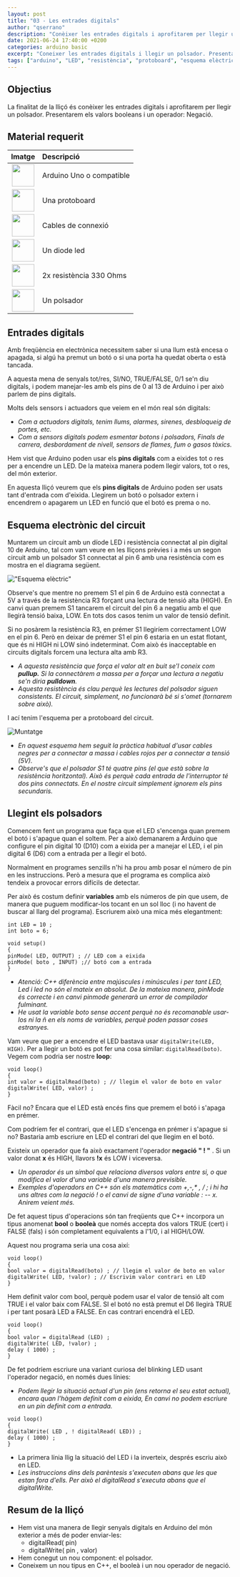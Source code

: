 ```yaml
---
layout: post
title: "03 - Les entrades digitals"
author: "qserrano"
description: "Conèixer les entrades digitals i aprofitarem per llegir un polsador. Presentarem els valors booleans i un operador: Negació"
date: 2021-06-24 17:40:00 +0200
categories: arduino basic
excerpt: "Coneixer les entrades digitals i llegir un polsador. Presentar els valors booleans i un operador: Negació."
tags: ["arduino", "LED", "resistència", "protoboard", "esquema elèctric", "polsador"]
---
```


[img1]: /assets/imatges/ard/ard_03_01.jpg "Esquema elèctric"
[img2]: /assets/imatges/ard/ard_03_02.jpg "Muntatge"

## Objectius

La finalitat de la lliçó és conèixer les entrades digitals i aprofitarem per llegir un polsador. Presentarem els valors booleans i un operador: Negació.

## Material requerit

|                                 Imatge                                 | Descripció              |
| :--------------------------------------------------------------------: | :----------------------- |
|   <img src="/assets/imatges/mat/mat_unor3.png" width="50" height="50">    | Arduino Uno o compatible |
| <img src="/assets/imatges/mat/mat_protoboard.png" width="50" height="50"> | Una protoboard           |
|   <img src="/assets/imatges/mat/mat_cables.png" width="50" height="50">   | Cables de connexió       |
|    <img src="/assets/imatges/mat/mat_led.png" width="50" height="50">     | Un diode led             |
|  <img src="/assets/imatges/mat/mat_resis330.png" width="50" height="50">  | 2x resistència 330 Ohms  |
|  <img src="/assets/imatges/mat/mat_polsador.png" width="50" height="50">  | Un polsador              |

## Entrades digitals

Amb freqüència en electrònica necessitem saber si una llum està encesa o apagada, si algú ha premut un botó o si una porta ha quedat oberta o està tancada.

A aquesta mena de senyals tot/res, SI/NO, TRUE/FALSE, 0/1 se'n diu digitals, i podem manejar-les amb els pins de 0 al 13 de Arduino i per això parlem de pins digitals.

Molts dels sensors i actuadors que veiem en el món real són digitals:

- _Com a actuadors digitals, tenim llums, alarmes, sirenes, desbloqueig de portes, etc._
- _Com a sensors digitals podem esmentar botons i polsadors, Finals de carrera, desbordament de nivell, sensors de flames, fum o gasos tòxics._

Hem vist que Arduino poden usar els **pins digitals** com a eixides tot o res per a encendre un LED. De la mateixa manera podem llegir valors, tot o res, del món exterior.

En aquesta lliçó veurem que els **pins digitals** de Arduino poden ser usats tant d'entrada com d'eixida. Llegirem un botó o polsador extern i encendrem o apagarem un LED en funció que el botó es prema o no.

## Esquema electrònic del circuit

Muntarem un circuit amb un díode LED i resistència connectat al pin digital 10 de Arduino, tal com vam veure en les lliçons prèvies i a més un segon circuit amb un polsador S1 connectat al pin 6 amb una resistència com es mostra en el diagrama següent.

!["Esquema elèctric"][img1]

Observe's que mentre no premem S1 el pin 6 de Arduino està connectat a 5V a través de la resistència R3 forçant una lectura de tensió alta (HIGH). En canvi quan premem S1 tancarem el circuit del pin 6 a negatiu amb el que llegirà tensió baixa, LOW. En tots dos casos tenim un valor de tensió definit.

Si no posàrem la resistència R3, en prémer S1 llegiríem correctament LOW en el pin 6. Però en deixar de prémer S1 el pin 6 estaria en un estat flotant, que és ni HIGH ni LOW sinó indeterminat. Com això és inacceptable en circuits digitals forcem una lectura alta amb R3.

- _A aquesta resistència que força el valor alt en buit se'l coneix com **pullup.** Si la connectàrem a massa per a forçar una lectura a negatiu se'n diria **pulldown**._
- _Aquesta resistència és clau perquè les lectures del polsador siguen consistents. El circuit, simplement, no funcionarà bé si s'omet (tornarem sobre això)._

I ací tenim l'esquema per a protoboard del circuit.

![Muntatge][img2]

- _En aquest esquema hem seguit la pràctica habitual d'usar cables negres per a connectar a massa i cables rojos per a connectar a tensió (5V)._
- _Observe's que el polsador S1 té quatre pins (el que està sobre la resistència horitzontal). Això és perquè cada entrada de l'interruptor té dos pins connectats. En el nostre circuit simplement ignorem els pins secundaris._

## Llegint els polsadors

Comencem fent un programa que faça que el LED s'encenga quan premem el botó i s'apague quan el soltem. Per a això demanarem a Arduino que configure el pin digital 10 (D10) com a eixida per a manejar el LED, i el pin digital 6 (D6) com a entrada per a llegir el botó.

Normalment en programes senzills n'hi ha prou amb posar el número de pin en les instruccions. Però a mesura que el programa es complica això tendeix a provocar errors difícils de detectar.

Per això és costum definir **variables** amb els números de pin que usem, de manera que puguem modificar-los tocant en un sol lloc (i no havent de buscar al llarg del programa). Escriurem això una mica més elegantment:

```Arduino
int LED = 10 ;
int boto = 6;

void setup()
{
pinMode( LED, OUTPUT) ; // LED com a eixida
pinMode( boto , INPUT) ;// botó com a entrada
}
```

- _Atenció: C++ diferència entre majúscules i minúscules i per tant LED, Led i led no són el mateix en absolut. De la mateixa manera, pinMode és correcte i en canvi pinmode generarà un error de compilador fulminant._
- _He usat la variable boto sense accent perquè no és recomanable usar-los ni la ñ en els noms de variables, perquè poden passar coses estranyes._

Vam veure que per a encendre el LED bastava usar `digitalWrite(LED, HIGH)`. Per a llegir un botó es pot fer una cosa similar: `digitalRead(boto)`. Vegem com podria ser nostre **loop**:

```Arduino
void loop()
{
int valor = digitalRead(boto) ; // llegim el valor de boto en valor
digitalWrite( LED, valor) ;
}
```

Fàcil no? Encara que el LED està encés fins que premem el botó i s'apaga en prémer.

Com podríem fer el contrari, que el LED s'encenga en prémer i s'apague si no? Bastaria amb escriure en LED el contrari del que llegim en el botó.

Existeix un operador que fa això exactament l'operador **negació** **" ! "** . Si un valor donat **x** és HIGH, llavors **!x** és LOW i viceversa.

- _Un operador és un símbol que relaciona diversos valors entre si, o que modifica el valor d'una variable d'una manera previsible._
- _Exemples d'operadors en C++ són els matemàtics com +,-,\* , / ; i hi ha uns altres com la negació ! o el canvi de signe d'una variable : -- x. Anirem veient més._

De fet aquest tipus d'operacions són tan freqüents que C++ incorpora un tipus anomenat **bool** o **booleà** que només accepta dos valors TRUE (cert) i FALSE (fals) i són completament equivalents a l'1/0, i al HIGH/LOW.

Aquest nou programa seria una cosa així:

```Arduino
void loop()
{
bool valor = digitalRead(boto) ; // llegim el valor de boto en valor
digitalWrite( LED, !valor) ; // Escrivim valor contrari en LED
}
```

Hem definit valor com bool, perquè podem usar el valor de tensió alt com TRUE i el valor baix com FALSE. SI el botó no està premut el D6 llegirà TRUE i per tant posarà LED a FALSE. En cas contrari encendrà el LED.

```Arduino
void loop()
{
bool valor = digitalRead (LED) ;
digitalWrite( LED, !valor) ;
delay ( 1000) ;
}
```

De fet podríem escriure una variant curiosa del blinking LED usant l'operador negació, en només dues línies:

- _Podem llegir la situació actual d'un pin (ens retorna el seu estat actual), encara quan l'hàgem definit com a eixida, En canvi no podem escriure en un pin definit com a entrada._

```Arduino
void loop()
{
digitalWrite( LED , ! digitalRead( LED)) ;
delay ( 1000) ;
}
```

- La primera línia llig la situació del LED i la inverteix, després escriu això en LED.
- _Les instruccions dins dels parèntesis s'executen abans que les que estan fora d'ells. Per això el digitalRead s'executa abans que el digitalWrite._

## Resum de la lliçó

- Hem vist una manera de llegir senyals digitals en Arduino del món exterior a més de poder enviar-les:
  - digitalRead( pin)
  - digitalWrite( pin , valor)
- Hem conegut un nou component: el polsador.
- Coneixem un nou tipus en C++, el booleà i un nou operador de negació.
